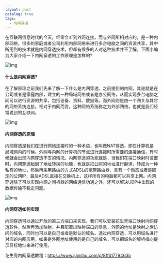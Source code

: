 ```yaml
---
layout: post
catalog: true
tags:
  - 内网穿透
---
```

在互联网信息时代的今天，经常会听到外网连接。而与外网所相对应的，是一种内部网络，很多的家庭或者公司利用内部网络来进行多台电脑之间的资源共享，其中所用到的技术就是内网穿透技术，但却有很多的人对这种技术并不了解。下面小编为大家介绍一下内网穿透的工作原理是怎样的?

![img](http://upload-images.jianshu.io/upload_images/6943526-4a5125c0d41f65b1.jpg?imageMogr2/auto-orient/strip%7CimageView2/2/w/1240)

#### 什么是内网穿透?
在了解原理之前我们先来了解一下什么是内网穿透。之前提到的内网，其是就是在公司或者是家庭内部，建立的一种局域网络或者是办公网络，从而实现多台电脑之间可以进行资源的共享，包括设备、资料、数据等。而外网则是由一个网关与其它的网络系统连接，相对于内网而言，这种网络系统称之为外部网络，也就是我们经常说到的互联网。

![img](http://upload-images.jianshu.io/upload_images/6943526-e0f35ace1eb60891.jpg?imageMogr2/auto-orient/strip%7CimageView2/2/w/1240)

#### 内网穿透的原理
内网穿透是我们在进行网络连接时的一种术语，也叫做NAT穿透，即在计算机是局域网内的时候，外网与内网的计算机的节点进行连接时所需要的连接通信，有时候就会出现内网穿透不支的情况。内网穿透的功能就是，当我们在端口映射时设置时，内网穿透起到了地址转换的功能，也就是把公网的地址进行翻译，转成为一种私有的地址，然后再采用路由的方式ADSL的宽带路由器，具有一个动态或者是固定的公网IP，最后ADSL直接在交换机上，这样所有的电脑都可以共享上网。内网穿透除了可以实现内网之间机器的网络通信功通之外，还可以解决UDP中出现的数据传输不稳定问题。

![img](http://upload-images.jianshu.io/upload_images/6943526-0701589e67cdd3ed.jpg?imageMogr2/auto-orient/strip%7CimageView2/2/w/1240)

#### 内网穿透如何实现

内网穿透可以通过开放的第三方端口来实现。我们可以安装花生壳端口映射内网穿透软件，然后再添加映射，并且配置出映射端口的信息，外网的地址是映射之后访问的域名，同时也可以是自己或者是默认的域名。通过内网穿透，可以用域名进行对应的内网应用。如果是外网地址使用的是自己的域名，可以把域名的解析指向提示目标地址来进行使用。

花生壳内网穿透教程：https://www.jianshu.com/p/8ff41779463b
